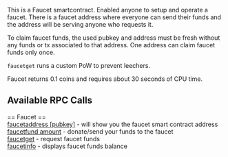This is a Faucet smartcontract. Enabled anyone to setup and operate a faucet. There is a faucet address where everyone can send their funds and the address will be serving anyone who requests it.

To claim faucet funds, the used pubkey and address must be fresh without any funds or tx associated to that address. One address can claim faucet funds only once.

`faucetget` runs a custom PoW to prevent leechers.

Faucet returns 0.1 coins and requires about 30 seconds of CPU time.

## Available RPC Calls

== Faucet ==  
[faucetaddress [pubkey]](./faucetaddress.md) - will show you the faucet smart contract address  
[faucetfund amount](./faucetfund.md) - donate/send your funds to the faucet  
[faucetget](./faucetget.md) - request faucet funds  
[faucetinfo](./faucetinfo.md) - displays faucet funds balance
